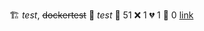 :building_construction: *test*, ~~dockertest~~ 
:test_tube: *test* 
:test_tube: 51 :x: 1 :broken_heart: 1 :see_no_evil: 0 [link](http://localhost/tests) 
